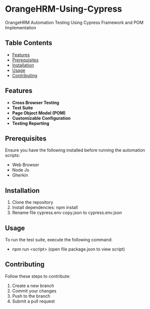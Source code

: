 # OrangeHRM-Using-Cypress
OrangeHRM Automation Testing Using Cypress Framework and POM Implementation

## Table Contents
- [Features](#Features)
- [Prerequisites](#Prerequisites)
- [Installation](#Installation)
- [Usage](#Usage)
- [Contributing](#Contributing)

## Features
- **Cross Browser Testing**
- **Test Suite**
- **Page Object Model (POM)**
- **Customizable Configuration**
- **Testing Reporting**

## Prerequisites
Ensure you have the following installed before running the automation scripts:
- Web Browser
- Node Js
- Gherkin

## Installation
1. Clone the repository
2. Install dependencies: npm install
3. Rename file cypress.env copy.json to cypress.env.json

## Usage
To run the test suite, execute the following command:
- npm run &lt;script&gt; (open file package.json to view script)

## Contributing
Follow these steps to contribute:
1. Create a new branch
2. Commit your changes
3. Push to the branch
4. Submit a pull request
